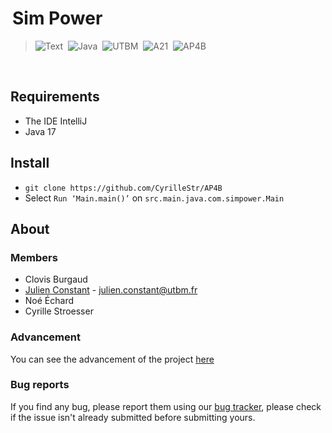 <img align="left" height="128" sAP4Brc="https://raw.githubusercontent.com/CyrilleStr/AP4B/main/src/main/resources/com/simpower/assets/logo.png">

# Sim Power
> <p align="left">
> <img alt="Text" src="https://img.shields.io/badge/Simcity%20like%20game%20with%20power%20management-22272E?style=for-the-badge">&nbsp;
> <img alt="Java" src="https://img.shields.io/badge/Java-FF7F50?style=for-the-badge&logo=java&logoColor=white">&nbsp;
> <img alt="UTBM" src="https://img.shields.io/badge/UTBM-007BC0?style=for-the-badge">&nbsp;
> <img alt="A21" src="https://img.shields.io/badge/A21-FFD700?style=for-the-badge">&nbsp;
> <img alt="AP4B" src="https://img.shields.io/badge/AP4B-D3D3D3?style=for-the-badge">&nbsp;
> </p>

<br>

## Requirements
- The IDE IntelliJ
- Java 17

## Install
-	```git clone https://github.com/CyrilleStr/AP4B```
-	Select `Run ‘Main.main()’` on `src.main.java.com.simpower.Main`
## About
### Members
- Clovis Burgaud
- [Julien Constant](https://github.com/Juknum) - julien.constant@utbm.fr
- Noé Échard
- Cyrille Stroesser

### Advancement
You can see the advancement of the project [here](https://github.com/CyrilleStr/AP4B/projects/1)

### Bug reports
If you find any bug, please report them using our [bug tracker](https://github.com/CyrilleStr/AP4B/issues), please check if the issue isn't already submitted before submitting yours.

